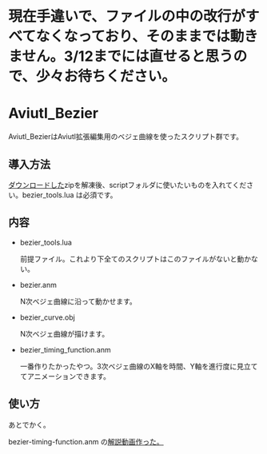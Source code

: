 # 現在手違いで、ファイルの中の改行がすべてなくなっており、そのままでは動きません。3/12までには直せると思うので、少々お待ちください。
# Aviutl_Bezier
Aviutl_BezierはAviutl拡張編集用のベジェ曲線を使ったスクリプト群です。
## 導入方法
[ダウンロードした](https://github.com/kotet/Aviutl_Bezier/archive/master.zip)zipを解凍後、scriptフォルダに使いたいものを入れてください。bezier_tools.lua は必須です。
## 内容
- bezier_tools.lua

  前提ファイル。これより下全てのスクリプトはこのファイルがないと動かない。

- bezier.anm

  N次ベジェ曲線に沿って動かせます。

- bezier_curve.obj

  N次ベジェ曲線が描けます。

- bezier_timing_function.anm

  一番作りたかったやつ。3次ベジェ曲線のX軸を時間、Y軸を進行度に見立ててアニメーションできます。

## 使い方

あとでかく。

bezier-timing-function.anm の[解説動画作った。](http://www.nicovideo.jp/watch/sm25752179)

